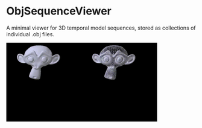 # ObjSequenceViewer
A minimal viewer for 3D temporal model sequences, stored as collections of individual .obj files.

<p align="center">
  
<img src="sample_videos/solid.gif" width="200"><img src="sample_videos/wireframe.gif" width="200">

</p>
